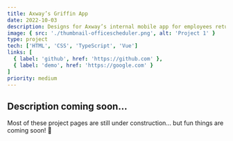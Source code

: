 ```yaml
---
title: Axway’s Griffin App
date: 2022-10-03
description: Designs for Axway’s internal mobile app for employees returning to office.
image: { src: './thumbnail-officescheduler.png', alt: 'Project 1' }
type: project
tech: ['HTML', 'CSS', 'TypeScript', 'Vue']
links: [
  { label: 'github', href: 'https://github.com' },
  { label: 'demo', href: 'https://google.com' }
]
priority: medium
---
```


## Description coming soon...

Most of these project pages are still under construction... but fun things are coming soon! 👀